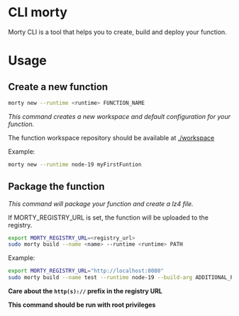 # CLI morty

Morty CLI is a tool that helps you to create, build and deploy your function.

# Usage

## Create a new function

```bash
morty new --runtime <runtime> FUNCTION_NAME
```

_This command creates a new workspace and default configuration for your function._

The function workspace repository should be available at [./workspace](./workspace)

Example:

```bash
morty new --runtime node-19 myFirstFuntion
```

## Package the function

_This command will package your function and create a lz4 file._

If MORTY_REGISTRY_URL is set, the function will be uploaded to the registry.

```bash
export MORTY_REGISTRY_URL=<registry_url>
sudo morty build --name <name> --runtime <runtime> PATH
```

Example:

```bash
export MORTY_REGISTRY_URL="http://localhost:8080"
sudo morty build --name test --runtime node-19 --build-arg ADDITIONAL_PACKAGE="iputils curl" --build-arg TARGETPLATFORM="linux/amd64" ./function
```

**Care about the `http(s)://` prefix in the registry URL**

**This command should be run with root privileges**